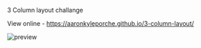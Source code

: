 

3 Column layout challange 

View online  - https://aaronkyleporche.github.io/3-column-layout/ 

![preview](https://user-images.githubusercontent.com/19236634/131957943-dc4b1184-92ed-4aae-b2d0-6f99fe91f5fd.jpg)

